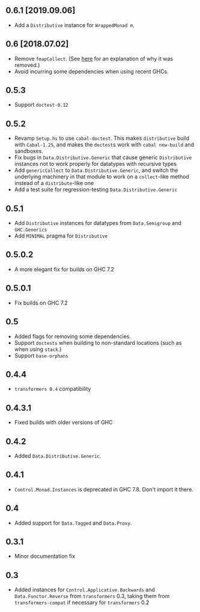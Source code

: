 0.6.1 [2019.09.06]
------------------
* Add a `Distributive` instance for `WrappedMonad m`.

0.6 [2018.07.02]
----------------
* Remove `fmapCollect`. (See
  [here](https://github.com/ekmett/distributive/commit/1020655f15714514048d0dc842ffe4adcec89a7b)
  for an explanation of why it was removed.)
* Avoid incurring some dependencies when using recent GHCs.

0.5.3
-----
* Support `doctest-0.12`

0.5.2
-----
* Revamp `Setup.hs` to use `cabal-doctest`. This makes `distributive` build
  with `Cabal-1.25`, and makes the `doctest`s work with `cabal new-build` and
  sandboxes.
* Fix bugs in `Data.Distributive.Generic` that cause generic `Distributive`
  instances not to work properly for datatypes with recursive types
* Add `genericCollect` to `Data.Distributive.Generic`, and switch the underlying
  machinery in that module to work on a `collect`-like method instead of a
  `distribute`-like one
* Add a test suite for regression-testing `Data.Distributive.Generic`

0.5.1
-----
* Add `Distributive` instances for datatypes from `Data.Semigroup` and `GHC.Generics`
* Add `MINIMAL` pragma for `Distributive`

0.5.0.2
-------
* A more elegant fix for builds on GHC 7.2

0.5.0.1
-------
* Fix builds on GHC 7.2

0.5
---
* Added flags for removing some dependencies.
* Support `doctests` when building to non-standard locations (such as when using `stack`.)
* Support `base-orphans`

0.4.4
-----
* `transformers 0.4` compatibility

0.4.3.1
-----
* Fixed builds with older versions of GHC

0.4.2
-------
* Added `Data.Distributive.Generic`.

0.4.1
-----
* `Control.Monad.Instances` is deprecated in GHC 7.8. Don't import it there.

0.4
---
* Added support for `Data.Tagged` and `Data.Proxy`.

0.3.1
-----
* Minor documentation fix

0.3
---
* Added instances for `Control.Applicative.Backwards` and `Data.Functor.Reverse` from `transformers` 0.3, taking them from `transformers-compat` if necessary for `transformers` 0.2

